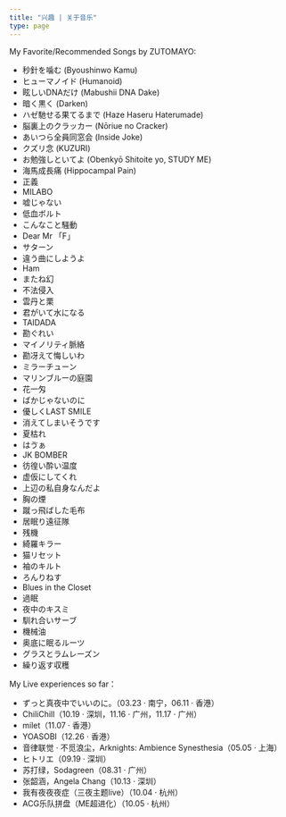 ```yaml
---
title: "兴趣 | 关于音乐"
type: page
---
```


My Favorite/Recommended Songs by ZUTOMAYO:

- 秒針を噛む (Byoushinwo Kamu)
- ヒューマノイド (Humanoid)
- 眩しいDNAだけ (Mabushii DNA Dake)
- 暗く黒く (Darken)
- ハゼ馳せる果てるまで (Haze Haseru Haterumade)
- 脳裏上のクラッカー (Nōriue no Cracker)
- あいつら全員同窓会 (Inside Joke)
- クズリ念 (KUZURI)
- お勉強しといてよ (Obenkyō Shitoite yo, STUDY ME)
- 海馬成長痛 (Hippocampal Pain)
- 正義
- MILABO
- 嘘じゃない
- 低血ボルト
- こんなこと騒動
- Dear Mr 「F」
- サターン
- 違う曲にしようよ
- Ham
- またね幻
- 不法侵入
- 雲丹と栗
- 君がいて水になる
- TAIDADA
- 勘ぐれい
- マイノリティ脈絡
- 勘冴えて悔しいわ
- ミラーチューン
- マリンブルーの庭園
- 花一匁
- ばかじゃないのに
- 優しくLAST SMILE
- 消えてしまいそうです
- 夏枯れ
- はゔぁ
- JK BOMBER
- 彷徨い酔い温度
- 虚仮にしてくれ
- 上辺の私自身なんだよ
- 胸の煙
- 蹴っ飛ばした毛布
- 居眠り遠征隊
- 残機
- 綺羅キラー
- 猫リセット
- 袖のキルト
- ろんりねす
- Blues in the Closet
- 過眠
- 夜中のキスミ
- 馴れ合いサーブ
- 機械油
- 奥底に眠るルーツ
- グラスとラムレーズン
- 繰り返す収穫

My Live experiences so far：
- ずっと真夜中でいいのに。（03.23 · 南宁，06.11 · 香港）
- ChiliChill（10.19 · 深圳，11.16 · 广州，11.17 · 广州）
- milet（11.07 · 香港）
- YOASOBI（12.26 · 香港）
- 音律联觉 · 不觅浪尘，Arknights: Ambience Synesthesia（05.05 · 上海）
- ヒトリエ（09.19 · 深圳）
- 苏打绿，Sodagreen（08.31 · 广州）
- 张韶涵，Angela Chang（10.13 · 深圳）
- 我有夜夜夜症（三夜主题live）（10.04 · 杭州）
- ACG乐队拼盘（ME超进化）（10.05 · 杭州）